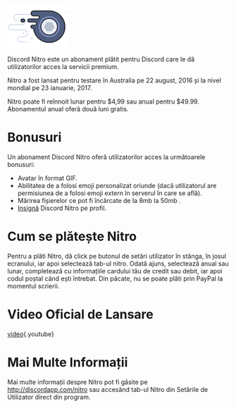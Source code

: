 <!-- TITLE: Nitro -->

![Nitrobadge](/uploads/nitro/nitrobadge.png "Nitrobadge")

Discord Nitro este un abonament plătit pentru Discord care le dă utilizatorilor acces la servicii premium.

Nitro a fost lansat pentru testare în Australia pe 22 august, 2016 și la nivel mondial pe 23 ianuarie, 2017.

Nitro poate fi reînnoit lunar pentru $4,99 sau anual pentru $49.99. Abonamentul anual oferă două luni gratis.

# Bonusuri

Un abonament Discord Nitro oferă utilizatorilor acces la următoarele bonusuri:

- Avatar în format GIF.
- Abilitatea de a folosi emoji personalizat oriunde (dacă utilizatorul are permisiunea de a folosi emoji extern în serverul în care se află).
- Mărirea fișierelor ce pot fi încărcate de la 8mb la 50mb   .
- [Insignă](/badges) Discord Nitro pe profil.

# Cum se plătește Nitro

Pentru a plăti Nitro, dă click pe butonul de setări utilizator în stânga, în josul ecranului, iar apoi selectează tab-ul nitro. Odată ajuns, selectează anual sau lunar, completează cu informațiile cardului tău de credit sau debit, iar apoi codul poștal când ești întrebat. Din păcate, nu se poate plăti prin PayPal la momentul scrierii.

# Video Oficial de Lansare

[video](https://www.youtube.com/watch?v=psIIWROIvtM){.youtube}

# Mai Multe Informații

Mai multe informații despre Nitro pot fi găsite pe http://discordapp.com/nitro sau accesând tab-ul Nitro din Setările de Utilizator direct din program.